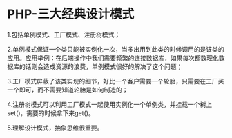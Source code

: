 # PHP-三大经典设计模式
1.包括单例模式、工厂模式、注册树模式；

2.单例模式保证一个类只能被实例化一次，当多出用到此类的时候调用的是该类的应用。应用举例：在后端操作中我们需要频繁的连接数据库，如果每次都数理化数据库的话则会造成资源的浪费，单例模式很好的解决了这个问题；

3.工厂模式屏蔽了该类实现的细节，好比一个客户需要一个轮胎，只需要在工厂买一个即可，而不需要知道轮胎是如何制造的；

4.注册树模式可以利用工厂模式一起使用实例化一个单例类，并挂载一个树上set()，需要的时候拿下来get()。

5.理解设计模式，抽象思维很重要。
